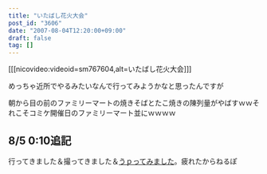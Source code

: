 ```yaml
---
title: "いたばし花火大会"
post_id: "3606"
date: "2007-08-04T12:20:00+09:00"
draft: false
tag: []
---
```



[[[nicovideo:videoid=sm767604,alt=いたばし花火大会]]]

めっちゃ近所でやるみたいなんで行ってみようかなと思ったんですが

朝から目の前のファミリーマートの焼きそばとたこ焼きの陳列量がやばすｗｗそれこそコミケ開催日のファミリーマート並にｗｗｗｗ

## 8/5 0:10追記

行ってきました＆撮ってきました＆[うｐってみました](http://www.nicovideo.jp/watch/sm767604)。疲れたからねるぽ
